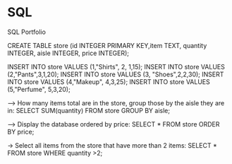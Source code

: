 # SQL
SQL Portfolio

CREATE TABLE store (id INTEGER PRIMARY KEY,item TEXT, quantity INTEGER, aisle INTEGER, price INTEGER);

INSERT INTO store VALUES (1,"Shirts", 2, 1,15);
INSERT INTO store VALUES (2,"Pants",3,1,20);
INSERT INTO store VALUES (3, "Shoes",2,2,30);
INSERT INTO store VALUES (4,"Makeup", 4,3,25);
INSERT INTO store VALUES (5,"Perfume", 5,3,20);

--> How many items total are in the store, group those by the aisle they are in:
SELECT SUM(quantity) FROM store GROUP BY aisle;

--> Display the database ordered by price:
SELECT * FROM store ORDER BY price;

-> Select all items from the store that have more than 2 items: 
SELECT * FROM store WHERE quantity >2;

